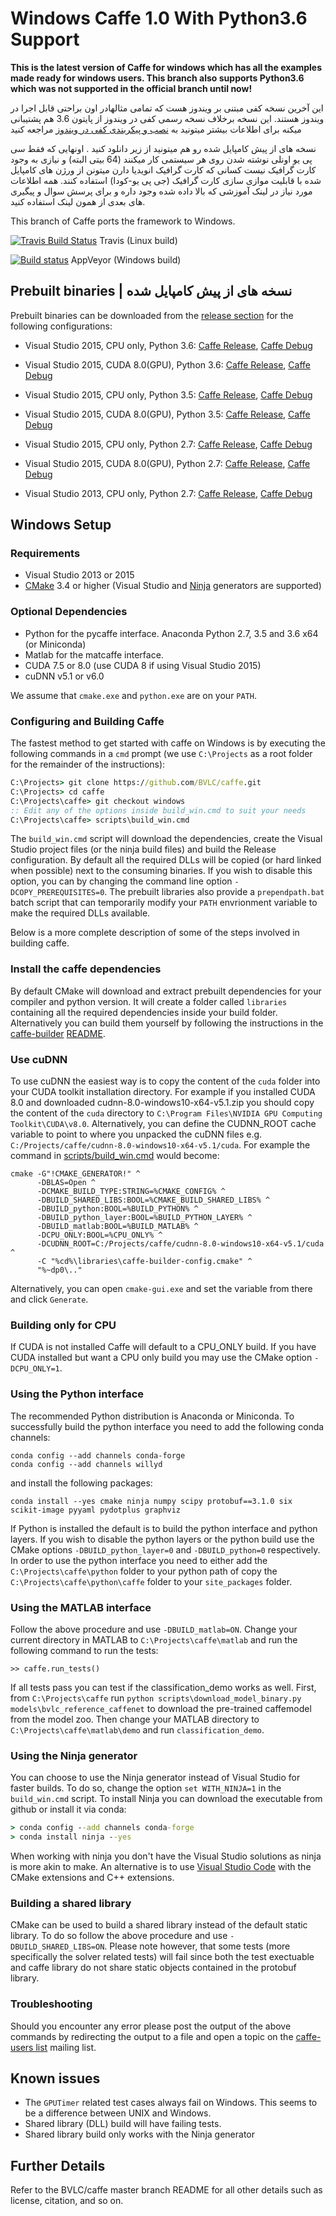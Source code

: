 # Windows Caffe 1.0 With Python3.6 Support

**This is the latest version of Caffe for windows which has all the examples made ready for windows users. This branch also supports Python3.6 which was not supported in the official branch until now!**  

این آخرین نسخه کفی مبتنی بر ویندوز هست که تمامی مثالهادر اون براحتی قابل اجرا در ویندوز هستند.  این نسخه برخلاف نسخه رسمی کفی در  ویندوز از پایتون 3.6 هم پشتیبانی میکنه برای اطلاعات بیشتر
میتونید به [نصب و پیکربندی کفی در ویندوز](http://deeplearning.ir/آموزش-نصب-و-پیکربندی-caffe-در-ویندوز/) مراجعه کنید 


نسخه های از پیش کامپایل شده رو هم میتونید از زیر دانلود کنید . 
اونهایی که فقط سی پی یو اونلی نوشته شدن  روی هر سیستمی کار میکنند (64 بیتی البته) و نیازی به وجود کارت گرافیک نیست
کسانی که کارت گرافیک انویدیا دارن میتونن از ورژن های کامپایل شده با قابلیت موازی سازی کارت گرافیک (جی پی یو-کودا) استفاده کنند.
همه اطلاعات مورد نیاز در لینک آموزشی که بالا داده شده وجود داره و برای پرسش سوال و پیگیری های بعدی از همون لینک استفاده کنید.

This branch of Caffe ports the framework to Windows.

[![Travis Build Status](https://api.travis-ci.org/BVLC/caffe.svg?branch=windows)](https://travis-ci.org/BVLC/caffe) Travis (Linux build)

[![Build status](https://ci.appveyor.com/api/projects/status/xjj2bhtatgheqe69?svg=true)](https://ci.appveyor.com/project/Coderx7/caffe-1-0-windows)
AppVeyor (Windows build)
 
## Prebuilt binaries | نسخه های از پیش کامپایل شده

Prebuilt binaries can be downloaded from the [release section](https://github.com/Coderx7/Caffe_1.0_Windows/releases) for the following configurations:

- Visual Studio 2015, CPU only, Python 3.6: [Caffe Release](https://github.com/Coderx7/Caffe_1.0_Windows/releases/download/caffe_1.0_windows_py36/caffe_cpu_x64_MSVC14_Py36_release.zip), [Caffe Debug](https://github.com/Coderx7/Caffe_1.0_Windows/releases/download/caffe_1.0_windows_py36/caffe_cpu_x64_MSVC14_Py36_debug.zip)

- Visual Studio 2015, CUDA 8.0(GPU), Python 3.6: [Caffe Release](https://github.com/Coderx7/Caffe_1.0_Windows/releases/download/caffe_1.0_windows_py36/caffe_cuda_x64_MSVC14_Py36_release.zip), [Caffe Debug](https://github.com/Coderx7/Caffe_1.0_Windows/releases/download/caffe_1.0_windows_py36/caffe_cuda_x64_MSVC14_Py36_debug.zip)

- Visual Studio 2015, CPU only, Python 3.5: [Caffe Release](https://github.com/Coderx7/Caffe_1.0_Windows/releases/download/caffe_1.0_windows/caffe_cpu_x64_MSVC14_Py35_release.zip), [Caffe Debug](https://github.com/Coderx7/Caffe_1.0_Windows/releases/download/caffe_1.0_windows/caffe_cpu_x64_MSVC14_Py35_debug.zip.zip)

- Visual Studio 2015, CUDA 8.0(GPU), Python 3.5: [Caffe Release](https://github.com/Coderx7/Caffe_1.0_Windows/releases/download/caffe_1.0_windows/caffe_cuda_x64_MSVC14_Py35_release.zip), [Caffe Debug](https://github.com/Coderx7/Caffe_1.0_Windows/releases/download/caffe_1.0_windows/caffe_cuda_x64_MSVC14_Py35_debug.zip)

- Visual Studio 2015, CPU only, Python 2.7: [Caffe Release](https://github.com/Coderx7/Caffe_1.0_Windows/releases/download/caffe_1.0_windows/caffe_cpu_x64_MSVC14_Py27_release.zip), [Caffe Debug](https://github.com/Coderx7/Caffe_1.0_Windows/releases/download/caffe_1.0_windows/caffe_cpu_x64_MSVC14_Py27_debug.zip)

- Visual Studio 2015, CUDA 8.0(GPU), Python 2.7: [Caffe Release](https://github.com/Coderx7/Caffe_1.0_Windows/releases/download/caffe_1.0_windows/caffe_cuda_x64_MSVC14_Py27_release.zip), [Caffe Debug](https://github.com/Coderx7/Caffe_1.0_Windows/releases/download/caffe_1.0_windows/caffe_cuda_x64_MSVC14_Py27_debug.zip)

- Visual Studio 2013, CPU only, Python 2.7: [Caffe Release](https://github.com/Coderx7/Caffe_1.0_Windows/releases/download/caffe_1.0_windows/caffe_cpu_x64_MSVC12_Py27_release.zip), [Caffe Debug](https://github.com/Coderx7/Caffe_1.0_Windows/releases/download/caffe_1.0_windows/caffe_cpu_x64_MSVC12_Py27_debug.zip)



## Windows Setup

### Requirements

 - Visual Studio 2013 or 2015
 - [CMake](https://cmake.org/) 3.4 or higher (Visual Studio and [Ninja](https://ninja-build.org/) generators are supported)

### Optional Dependencies

 - Python for the pycaffe interface. Anaconda Python 2.7, 3.5 and 3.6 x64 (or Miniconda)
 - Matlab for the matcaffe interface.
 - CUDA 7.5 or 8.0 (use CUDA 8 if using Visual Studio 2015)
 - cuDNN v5.1 or v6.0

 We assume that `cmake.exe` and `python.exe` are on your `PATH`.

### Configuring and Building Caffe

The fastest method to get started with caffe on Windows is by executing the following commands in a `cmd` prompt (we use `C:\Projects` as a root folder for the remainder of the instructions):
```cmd
C:\Projects> git clone https://github.com/BVLC/caffe.git
C:\Projects> cd caffe
C:\Projects\caffe> git checkout windows
:: Edit any of the options inside build_win.cmd to suit your needs
C:\Projects\caffe> scripts\build_win.cmd
```
The `build_win.cmd` script will download the dependencies, create the Visual Studio project files (or the ninja build files) and build the Release configuration. By default all the required DLLs will be copied (or hard linked when possible) next to the consuming binaries. If you wish to disable this option, you can by changing the command line option `-DCOPY_PREREQUISITES=0`. The prebuilt libraries also provide a `prependpath.bat` batch script that can temporarily modify your `PATH` envrionment variable to make the required DLLs available.

Below is a more complete description of some of the steps involved in building caffe.

### Install the caffe dependencies

By default CMake will download and extract prebuilt dependencies for your compiler and python version. It will create a folder called `libraries` containing all the required dependencies inside your build folder. Alternatively you can build them yourself by following the instructions in the [caffe-builder](https://github.com/willyd/caffe-builder) [README](https://github.com/willyd/caffe-builder/blob/master/README.md).

### Use cuDNN

To use cuDNN the easiest way is to copy the content of the `cuda` folder into your CUDA toolkit installation directory. For example if you installed CUDA 8.0 and downloaded cudnn-8.0-windows10-x64-v5.1.zip you should copy the content of the `cuda` directory to `C:\Program Files\NVIDIA GPU Computing Toolkit\CUDA\v8.0`. Alternatively, you can define the CUDNN_ROOT cache variable to point to where you unpacked the cuDNN files e.g. `C:/Projects/caffe/cudnn-8.0-windows10-x64-v5.1/cuda`. For example the command in [scripts/build_win.cmd](scripts/build_win.cmd) would become:
```
cmake -G"!CMAKE_GENERATOR!" ^
      -DBLAS=Open ^
      -DCMAKE_BUILD_TYPE:STRING=%CMAKE_CONFIG% ^
      -DBUILD_SHARED_LIBS:BOOL=%CMAKE_BUILD_SHARED_LIBS% ^
      -DBUILD_python:BOOL=%BUILD_PYTHON% ^
      -DBUILD_python_layer:BOOL=%BUILD_PYTHON_LAYER% ^
      -DBUILD_matlab:BOOL=%BUILD_MATLAB% ^
      -DCPU_ONLY:BOOL=%CPU_ONLY% ^
      -DCUDNN_ROOT=C:/Projects/caffe/cudnn-8.0-windows10-x64-v5.1/cuda ^
      -C "%cd%\libraries\caffe-builder-config.cmake" ^
      "%~dp0\.."
```

Alternatively, you can open `cmake-gui.exe` and set the variable from there and click `Generate`.

### Building only for CPU

If CUDA is not installed Caffe will default to a CPU_ONLY build. If you have CUDA installed but want a CPU only build you may use the CMake option `-DCPU_ONLY=1`.

### Using the Python interface

The recommended Python distribution is Anaconda or Miniconda. To successfully build the python interface you need to add the following conda channels:
```
conda config --add channels conda-forge
conda config --add channels willyd
```
and install the following packages:
```
conda install --yes cmake ninja numpy scipy protobuf==3.1.0 six scikit-image pyyaml pydotplus graphviz
```
If Python is installed the default is to build the python interface and python layers. If you wish to disable the python layers or the python build use the CMake options `-DBUILD_python_layer=0` and `-DBUILD_python=0` respectively. In order to use the python interface you need to either add the `C:\Projects\caffe\python` folder to your python path of copy the `C:\Projects\caffe\python\caffe` folder to your `site_packages` folder.

### Using the MATLAB interface

Follow the above procedure and use `-DBUILD_matlab=ON`. Change your current directory in MATLAB to `C:\Projects\caffe\matlab` and run the following command to run the tests:
```
>> caffe.run_tests()
```
If all tests pass you can test if the classification_demo works as well. First, from `C:\Projects\caffe` run `python scripts\download_model_binary.py models\bvlc_reference_caffenet` to download the pre-trained caffemodel from the model zoo. Then change your MATLAB directory to `C:\Projects\caffe\matlab\demo` and run `classification_demo`.

### Using the Ninja generator

You can choose to use the Ninja generator instead of Visual Studio for faster builds. To do so, change the option `set WITH_NINJA=1` in the `build_win.cmd` script. To install Ninja you can download the executable from github or install it via conda:
```cmd
> conda config --add channels conda-forge
> conda install ninja --yes
```
When working with ninja you don't have the Visual Studio solutions as ninja is more akin to make. An alternative is to use [Visual Studio Code](https://code.visualstudio.com) with the CMake extensions and C++ extensions.

### Building a shared library

CMake can be used to build a shared library instead of the default static library. To do so follow the above procedure and use `-DBUILD_SHARED_LIBS=ON`. Please note however, that some tests (more specifically the solver related tests) will fail since both the test exectuable and caffe library do not share static objects contained in the protobuf library.

### Troubleshooting

Should you encounter any error please post the output of the above commands by redirecting the output to a file and open a topic on the [caffe-users list](https://groups.google.com/forum/#!forum/caffe-users) mailing list.

## Known issues

- The `GPUTimer` related test cases always fail on Windows. This seems to be a difference between UNIX and Windows.
- Shared library (DLL) build will have failing tests.
- Shared library build only works with the Ninja generator

## Further Details

Refer to the BVLC/caffe master branch README for all other details such as license, citation, and so on.
